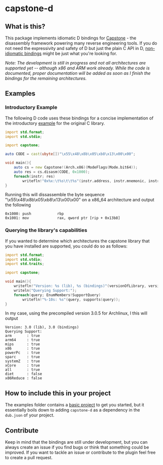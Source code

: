 # capstone-d

## What is this?
This package implements idiomatic D bindings for [Capstone](http://www.capstone-engine.org) - the disassembly framework powering many reverse engineering tools. If you do not need the expressivity and safety of D but just the plain C API in D, [non-idiomatic bindings](https://github.com/theoldmoon0602/capstone-d) might be just what you're looking for.

*Note: The development is still in progress and not all architectures are supported yet -- although x86 and ARM work already. While the code is documented, proper documentation will be added as soon as I finish the bindings for the remaining architectures.*

## Examples
### Introductory Example
The following D code uses these bindings for a concise implementation of the introductory [example](http://www.capstone-engine.org/lang_c.html) for the original C library.

```D
import std.format;
import std.stdio;

import capstone;

auto CODE = cast(ubyte[])"\x55\x48\x8b\x05\xb8\x13\x00\x00";

void main(){
	auto cs = new Capstone!(Arch.x86)(ModeFlags(Mode.bit64));
	auto res = cs.disasm(CODE, 0x1000);
	foreach(instr; res)
    	writefln!"0x%x:\t%s\t\t%s"(instr.address, instr.mnemonic, instr.opStr);
}
```
Running this will dissassemble the byte sequence "\x55\x48\x8b\x05\xb8\x13\x00\x00" on a x86_64 architecture and output the following
```
0x1000: push            rbp
0x1001: mov             rax, qword ptr [rip + 0x13b8]
```
### Querying the library's capabilities
If you wanted to determine which architectures the capstone library that you have installed are supported, you could do so as follows:
```D
import std.format;
import std.stdio;
import std.traits;

import capstone;

void main(){
	writefln!"Version: %s (lib), %s (bindings)"(versionOfLibrary, versionOfBindings);
	writeln("Querying Support:");
	foreach(query; EnumMembers!SupportQuery)
		writefln!"%-10s: %s"(query, supports(query));
}
```
In my case, using the precompiled version 3.0.5 for Archlinux, I this will output
```
Version: 3.0 (lib), 3.0 (bindings)
Querying Support:
arm       : true
arm64     : true
mips      : true
x86       : true
powerPc   : true
sparc     : true
systemZ   : true
xCore     : true
all       : true
diet      : false
x86Reduce : false
```

## How to include this in your project
The examples folder contains a [basic project](https://github.com/bohlender/capstone-d/tree/master/examples/basic) to get you started, but it essentially boils down to adding `capstone-d` as a dependency in the `dub.json` of your project.

## Contribute
Keep in mind that the bindings are still under development, but you can always create an issue if you find bugs or think that something could be improved.
If you want to tackle an issue or contribute to the plugin feel free to create a pull request.
